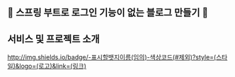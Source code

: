 🤘 스프링 부트로 로그인 기능이 없는 블로그 만들기 🤘
 ------------------------------------

## 서비스 및 프로젝트 소개
http://img.shields.io/badge/-표시할뱃지이름(임의)-색상코드(#제외)?style=(스타일)&logo=(로고)&link=(링크)


